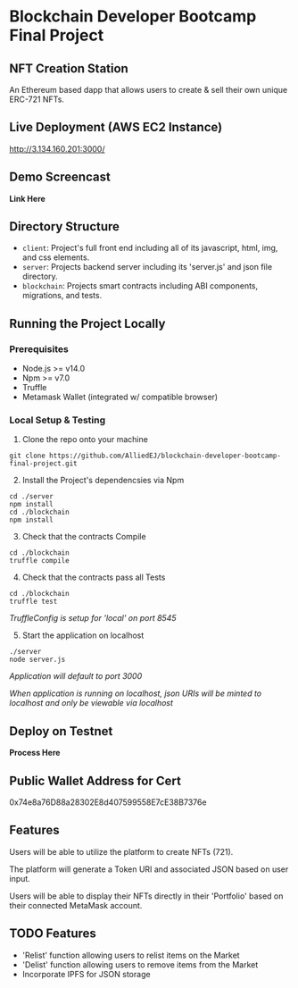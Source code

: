 # Blockchain Developer Bootcamp Final Project
## NFT Creation Station
An Ethereum based dapp that allows users to create & sell their own unique ERC-721 NFTs.

## Live Deployment (AWS EC2 Instance)
http://3.134.160.201:3000/

## Demo Screencast
**Link Here**

## Directory Structure
- ```client```: Project's full front end including all of its javascript, html, img, and css elements.
- ```server```: Projects backend server including its 'server.js' and json file directory.
- ```blockchain```: Projects smart contracts including ABI components, migrations, and tests.

## Running the Project Locally
### Prerequisites
- Node.js >= v14.0
- Npm >= v7.0
- Truffle
- Metamask Wallet (integrated w/ compatible browser)

### Local Setup & Testing
1. Clone the repo onto your machine
```
git clone https://github.com/AlliedEJ/blockchain-developer-bootcamp-final-project.git
```
2. Install the Project's dependencsies via Npm
```
cd ./server
npm install
cd ./blockchain
npm install
```

3. Check that the contracts Compile
```
cd ./blockchain
truffle compile
```

4. Check that the contracts pass all Tests
```
cd ./blockchain
truffle test
```
  *TruffleConfig is setup for 'local' on port 8545*


5. Start the application on localhost
```
./server
node server.js
```
  *Application will default to port 3000*

  *When application is running on localhost, json URIs will be minted to localhost and only be viewable via localhost*

## Deploy on Testnet
**Process Here**

## Public Wallet Address for Cert
0x74e8a76D88a28302E8d407599558E7cE38B7376e

## Features

Users will be able to utilize the platform to create NFTs (721).

The platform will generate a Token URI and associated JSON based on user input.

Users will be able to display their NFTs directly in their 'Portfolio' based on their connected MetaMask account.

## TODO Features
- 'Relist' function allowing users to relist items on the Market
- 'Delist' function allowing users to remove items from the Market
- Incorporate IPFS for JSON storage

